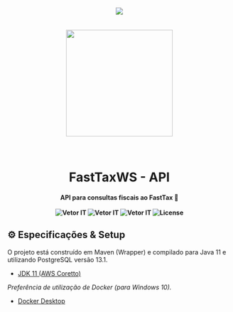 <h1 align="center">
	<img src="http://vetorit.com.br/images/logo-vetor-b-01.png"/>
  <br/>
  <br/>
  <img src="https://www.zema.com/file/general/logo-zema-azul.png" width="240"/>
</h1>
<br/>
<h1 align="center">
  FastTaxWS - API
</h1> 


<h4 align="center">
	API para consultas fiscais ao FastTax 🚀
	<br />
	<br />
	<img src="https://img.shields.io/badge/Current Version-1.0.0.Latest-%238257E6.svg" alt="Vetor IT" />
	<img src="https://img.shields.io/badge/Stable-%238257E6.svg" alt="Vetor IT" />
	<img src="https://img.shields.io/badge/Company-Vetor IT-%238257E6.svg" alt="Vetor IT" />
	<img alt="License" src="https://img.shields.io/badge/License-MIT-%238257E6">
</h4>

## ⚙️ Especificações & Setup
O projeto está construído em Maven (Wrapper) e compilado para Java 11 e utilizando PostgreSQL versão 13.1.


* [JDK 11 (AWS Coretto)](https://docs.aws.amazon.com/corretto/latest/corretto-11-ug/downloads-list.html)

*Preferência de utilização de Docker (para Windows 10).*

* [Docker Desktop](https://www.docker.com/products/docker-desktop)

